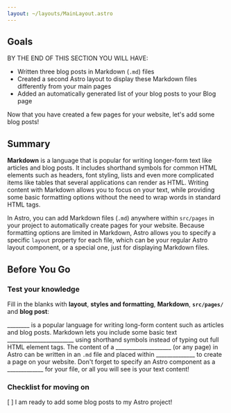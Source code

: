 ```yaml
---
layout: ~/layouts/MainLayout.astro
---
```


## Goals

BY THE END OF THIS SECTION YOU WILL HAVE:
- Written three blog posts in Markdown (`.md`) files
- Created a second Astro layout to display these Markdown files differently from your main pages
- Added an automatically generated list of your blog posts to your Blog page

Now that you have created a few pages for your website, let's add some blog posts!

## Summary

**Markdown** is a language that is popular for writing longer-form text like articles and blog posts. It includes shorthand symbols for common HTML elements such as headers, font styling, lists and even more complicated items like tables that several applications can render as HTML. Writing content with Markdown allows you to focus on your text, while providing some basic formatting options without the need to wrap words in standard HTML tags.

In Astro, you can add Markdown files (`.md`) anywhere within `src/pages` in your project to automatically create pages for your website. Because formatting options are limited in Markdown, Astro allows you to specify a specific `layout` property for each file, which can be your regular Astro layout component, or a special one, just for displaying Markdown files.

## Before You Go

### Test your knowledge

Fill in the blanks with **layout**, **styles and formatting**, **Markdown**, **`src/pages/`** and **blog post**:

________ is a popular language for writing long-form content such as articles and blog posts. Markdown lets you include some basic text ________________________ using shorthand symbols instead of typing out full HTML element tags. The content of a ____________________ (or any page) in Astro can be written in an `.md` file and placed within ______________ to create a page on your website. Don't forget to specify an Astro component as a _____________ for your file, or all you will see is your text content! 


### Checklist for moving on
[ ] I am ready to add some blog posts to my Astro project!
